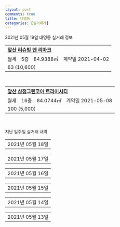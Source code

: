 ```yaml
---
layout: post
comments: true
title: 대명동
categories: [실거래가]
---
```


2021년 05월 19일 대명동 실거래 정보

<table>
  <tr>
    <td colspan="4" style="font-weight: bold;"><a href="https://search.naver.com/search.naver?query=앞산 리슈빌 앤 리마크">앞산 리슈빌 앤 리마크</a></td>
  </tr>
    
  <tr>
    <td>월세</td>
    <td>5층</td>
    <td>84.9388㎡</td>
    <td>계약일 2021-04-02</td>
  </tr>
  <tr>
    <td colspan="4">63 (10,600)</td>
  </tr>
    
</table>
<br>
<table>
  <tr>
    <td colspan="4" style="font-weight: bold;"><a href="https://search.naver.com/search.naver?query=앞산 삼정그린코아 트라이시티">앞산 삼정그린코아 트라이시티</a></td>
  </tr>
    
  <tr>
    <td>월세</td>
    <td>16층</td>
    <td>84.0744㎡</td>
    <td>계약일 2021-05-08</td>
  </tr>
  <tr>
    <td colspan="4">100 (5,000)</td>
  </tr>
    
</table>
    
<div style="margin-top: 50px; margin-bottom: 13px">지난 일주일 실거래 내역</div>

  <table style="width: 100%; margin-bottom: 1px">
      <tr class="header">
        <td>2021년 05월 18일</td>
      </tr>
      <tr class="child" style="display: none">
        <td>
            
        <table>
          <tr>
            <td colspan="4" style="font-weight: bold;"><a href="https://search.naver.com/search.naver?query=강남골든하이츠">강남골든하이츠</a></td>
          </tr>

          <tr>
            <td>매매</td>
            <td>8층</td>
            <td>62.05㎡</td>
            <td>계약일 2021-05-01</td>
          </tr>
          <tr>
            <td colspan="4">15,500<br>기존최고가 15,500</td>
          </tr>
    
        </table>
        <table style="margin-top: 5px">
          <tr>
            <td colspan="4" style="font-weight: bold;"><a href="https://search.naver.com/search.naver?query=동아대덕">동아대덕</a></td>
          </tr>
    
          <tr>
            <td>매매</td>
            <td>7층</td>
            <td>84.96㎡</td>
            <td>계약일 2021-05-01</td>
          </tr>
          <tr>
            <td colspan="4">26,200<br>기존최고가 26,200</td>
          </tr>
    
        </table>
        <table style="margin-top: 5px">
          <tr>
            <td colspan="4" style="font-weight: bold;"><a href="https://search.naver.com/search.naver?query=아리랑빌라트">아리랑빌라트</a></td>
          </tr>
    
          <tr>
            <td>매매</td>
            <td>6층</td>
            <td>74.57㎡</td>
            <td>계약일 2021-05-03</td>
          </tr>
          <tr>
            <td colspan="4">60,000<br>기존최고가 60,000</td>
          </tr>
    
          <tr>
            <td>매매</td>
            <td>4층</td>
            <td>74.57㎡</td>
            <td>계약일 2021-05-03</td>
          </tr>
          <tr>
            <td colspan="4">56,000<br>기존최고가 56,000</td>
          </tr>
    
          <tr>
            <td>매매</td>
            <td>5층</td>
            <td>74.57㎡</td>
            <td>계약일 2021-05-03</td>
          </tr>
          <tr>
            <td colspan="4">56,000<br>기존최고가 56,000</td>
          </tr>
    
          <tr>
            <td>매매</td>
            <td>3층</td>
            <td>74.57㎡</td>
            <td>계약일 2021-05-03</td>
          </tr>
          <tr>
            <td colspan="4">56,000<br>기존최고가 56,000</td>
          </tr>
    
          <tr>
            <td>매매</td>
            <td>4층</td>
            <td>74.57㎡</td>
            <td>계약일 2021-05-03</td>
          </tr>
          <tr>
            <td colspan="4">56,000<br>기존최고가 56,000</td>
          </tr>
    
          <tr>
            <td>매매</td>
            <td>5층</td>
            <td>74.57㎡</td>
            <td>계약일 2021-05-03</td>
          </tr>
          <tr>
            <td colspan="4">56,000<br>기존최고가 56,000</td>
          </tr>
    
          <tr>
            <td>매매</td>
            <td>8층</td>
            <td>84.66㎡</td>
            <td>계약일 2021-05-03</td>
          </tr>
          <tr>
            <td colspan="4">100,000<br>기존최고가 100,000</td>
          </tr>
    
        </table>
        <table style="margin-top: 5px">
          <tr>
            <td colspan="4" style="font-weight: bold;"><a href="https://search.naver.com/search.naver?query=앞산 리슈빌 앤 리마크">앞산 리슈빌 앤 리마크</a></td>
          </tr>
    
          <tr>
            <td>월세</td>
            <td>4층</td>
            <td>84.9388㎡</td>
            <td>계약일 2021-05-17</td>
          </tr>
          <tr>
            <td colspan="4">61 (10,600)</td>
          </tr>
    
          <tr>
            <td>월세</td>
            <td>2층</td>
            <td>49.91㎡</td>
            <td>계약일 2021-03-15</td>
          </tr>
          <tr>
            <td colspan="4">52 (3,000)</td>
          </tr>
    
        </table>
        <table style="margin-top: 5px">
          <tr>
            <td colspan="4" style="font-weight: bold;"><a href="https://search.naver.com/search.naver?query=정우맨션">정우맨션</a></td>
          </tr>
    
          <tr>
            <td>전세</td>
            <td>2층</td>
            <td>81.818㎡</td>
            <td>계약일 2021-03-16</td>
          </tr>
          <tr>
            <td colspan="4">20,000</td>
          </tr>
    
        </table>
    
        </td>
      </tr>
  </table>
    
  <table style="width: 100%; margin-bottom: 1px">
      <tr class="header">
        <td>2021년 05월 17일</td>
      </tr>
      <tr class="child" style="display: none">
        <td>
            
        <table>
          <tr>
            <td colspan="4" style="font-weight: bold;"><a href="https://search.naver.com/search.naver?query=아리랑빌라트">아리랑빌라트</a></td>
          </tr>

          <tr>
            <td>매매</td>
            <td>7층</td>
            <td>74.57㎡</td>
            <td>계약일 2021-05-03</td>
          </tr>
          <tr>
            <td colspan="4">56,000<br>기존최고가 56,000</td>
          </tr>
    
          <tr>
            <td>매매</td>
            <td>7층</td>
            <td>74.57㎡</td>
            <td>계약일 2021-05-03</td>
          </tr>
          <tr>
            <td colspan="4">56,000<br>기존최고가 56,000</td>
          </tr>
    
        </table>
    
        </td>
      </tr>
  </table>
    
  <table style="width: 100%; margin-bottom: 1px">
      <tr class="header">
        <td>2021년 05월 16일</td>
      </tr>
      <tr class="child" style="display: none">
        <td>
            
        <table>
          <tr>
            <td colspan="4" style="font-weight: bold;"><a href="https://search.naver.com/search.naver?query=실거래정보없음">실거래정보없음</a></td>
          </tr>

        </table>
    
        </td>
      </tr>
  </table>
    
  <table style="width: 100%; margin-bottom: 1px">
      <tr class="header">
        <td>2021년 05월 15일</td>
      </tr>
      <tr class="child" style="display: none">
        <td>
            
        <table>
          <tr>
            <td colspan="4" style="font-weight: bold;"><a href="https://search.naver.com/search.naver?query=경일맨션">경일맨션</a></td>
          </tr>

          <tr>
            <td>매매</td>
            <td>4층</td>
            <td>69.75㎡</td>
            <td>계약일 2021-05-03</td>
          </tr>
          <tr>
            <td colspan="4">13,500<br>기존최고가 13,500</td>
          </tr>
    
        </table>
        <table style="margin-top: 5px">
          <tr>
            <td colspan="4" style="font-weight: bold;"><a href="https://search.naver.com/search.naver?query=아리랑빌라트">아리랑빌라트</a></td>
          </tr>
    
          <tr>
            <td>매매</td>
            <td>6층</td>
            <td>74.57㎡</td>
            <td>계약일 2021-05-03</td>
          </tr>
          <tr>
            <td colspan="4">56,000<br>기존최고가 60,000</td>
          </tr>
    
        </table>
        <table style="margin-top: 5px">
          <tr>
            <td colspan="4" style="font-weight: bold;"><a href="https://search.naver.com/search.naver?query=코스모스">코스모스</a></td>
          </tr>
    
          <tr>
            <td>매매</td>
            <td>2층</td>
            <td>81.31㎡</td>
            <td>계약일 2021-04-15</td>
          </tr>
          <tr>
            <td colspan="4">24,000<br>기존최고가 24,000</td>
          </tr>
    
        </table>
        <table style="margin-top: 5px">
          <tr>
            <td colspan="4" style="font-weight: bold;"><a href="https://search.naver.com/search.naver?query=개나리맨션">개나리맨션</a></td>
          </tr>
    
          <tr>
            <td>전세</td>
            <td>9층</td>
            <td>59.8㎡</td>
            <td>계약일 2021-04-07</td>
          </tr>
          <tr>
            <td colspan="4">20,000</td>
          </tr>
    
        </table>
        <table style="margin-top: 5px">
          <tr>
            <td colspan="4" style="font-weight: bold;"><a href="https://search.naver.com/search.naver?query=앞산 삼정그린코아 트라이시티">앞산 삼정그린코아 트라이시티</a></td>
          </tr>
    
          <tr>
            <td>전세</td>
            <td>12층</td>
            <td>84.0744㎡</td>
            <td>계약일 2021-04-15</td>
          </tr>
          <tr>
            <td colspan="4">37,000</td>
          </tr>
    
        </table>
        <table style="margin-top: 5px">
          <tr>
            <td colspan="4" style="font-weight: bold;"><a href="https://search.naver.com/search.naver?query=대명역 센트럴 리슈빌">대명역 센트럴 리슈빌</a></td>
          </tr>
    
          <tr>
            <td>전매</td>
            <td>7층</td>
            <td>84.4358㎡</td>
            <td>계약일 2021-05-13</td>
          </tr>
          <tr>
            <td colspan="4">57,470</td>
          </tr>
    
        </table>
    
        </td>
      </tr>
  </table>
    
  <table style="width: 100%; margin-bottom: 1px">
      <tr class="header">
        <td>2021년 05월 14일</td>
      </tr>
      <tr class="child" style="display: none">
        <td>
            
        <table>
          <tr>
            <td colspan="4" style="font-weight: bold;"><a href="https://search.naver.com/search.naver?query=파크맨션">파크맨션</a></td>
          </tr>

          <tr>
            <td>매매</td>
            <td>1층</td>
            <td>58.54㎡</td>
            <td>계약일 2021-04-20</td>
          </tr>
          <tr>
            <td colspan="4">22,400<br>기존최고가 22,400</td>
          </tr>
    
        </table>
        <table style="margin-top: 5px">
          <tr>
            <td colspan="4" style="font-weight: bold;"><a href="https://search.naver.com/search.naver?query=앞산 리슈빌 앤 리마크">앞산 리슈빌 앤 리마크</a></td>
          </tr>
    
          <tr>
            <td>월세</td>
            <td>1층</td>
            <td>59.8231㎡</td>
            <td>계약일 2021-05-11</td>
          </tr>
          <tr>
            <td colspan="4">74 (3,000)</td>
          </tr>
    
          <tr>
            <td>월세</td>
            <td>2층</td>
            <td>59.9545㎡</td>
            <td>계약일 2021-05-11</td>
          </tr>
          <tr>
            <td colspan="4">54 (4,000)</td>
          </tr>
    
        </table>
    
        </td>
      </tr>
  </table>
    
  <table style="width: 100%; margin-bottom: 1px">
      <tr class="header">
        <td>2021년 05월 13일</td>
      </tr>
      <tr class="child" style="display: none">
        <td>
            
        <table>
          <tr>
            <td colspan="4" style="font-weight: bold;"><a href="https://search.naver.com/search.naver?query=정우맨션">정우맨션</a></td>
          </tr>

          <tr>
            <td>매매</td>
            <td>1층</td>
            <td>109.02㎡</td>
            <td>계약일 2021-04-15</td>
          </tr>
          <tr>
            <td colspan="4">29,800<br>기존최고가 29,800</td>
          </tr>
    
        </table>
        <table style="margin-top: 5px">
          <tr>
            <td colspan="4" style="font-weight: bold;"><a href="https://search.naver.com/search.naver?query=앞산 삼정그린코아 트라이시티">앞산 삼정그린코아 트라이시티</a></td>
          </tr>
    
          <tr>
            <td>전세</td>
            <td>4층</td>
            <td>84.0744㎡</td>
            <td>계약일 2021-04-16</td>
          </tr>
          <tr>
            <td colspan="4">35,000</td>
          </tr>
    
          <tr>
            <td>전매</td>
            <td>18층</td>
            <td>84.0744㎡</td>
            <td>계약일 2021-05-06</td>
          </tr>
          <tr>
            <td colspan="4">45,550</td>
          </tr>
    
        </table>
    
        </td>
      </tr>
  </table>
    

